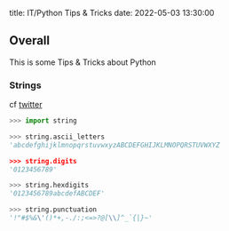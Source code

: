 title: IT/Python Tips & Tricks
date: 2022-05-03 13:30:00


## Overall
This is some Tips & Tricks about Python

### Strings
cf [twitter](https://twitter.com/driscollis/status/1513442789358551040?s=20&t=UsCK2CabZtB37pN0TBvuqA)

``` python
>>> import string

>>> string.ascii_letters
'abcdefghijklmnopqrstuvwxyzABCDEFGHIJKLMNOPQRSTUVWXYZ

>>> string.digits
'0123456789'

>>> string.hexdigits
'0123456789abcdefABCDEF'

>>> string.punctuation
'!"#$%&\'()*+,-./:;<=>?@[\\]^_`{|}~'
```



